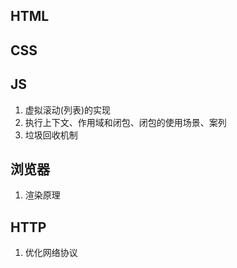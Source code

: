 ## HTML



## CSS



## JS
1. 虚拟滚动(列表)的实现
2. 执行上下文、作用域和闭包、闭包的使用场景、案列
3. 垃圾回收机制


## 浏览器
1. 渲染原理


## HTTP
1. 优化网络协议